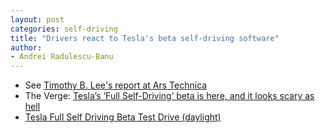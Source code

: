 ```yaml
---
layout: post
categories: self-driving
title: "Drivers react to Tesla's beta self-driving software"
author:
- Andrei Radulescu-Banu
---
```

* See [Timothy B. Lee's report at Ars Technica](https://arstechnica.com/cars/2020/10/tesla-is-now-beta-testing-self-driving-software-on-public-roads/)
* The Verge: [Tesla’s ‘Full Self-Driving’ beta is here, and it looks scary as hell](https://www.theverge.com/2020/10/22/21528508/tesla-full-self-driving-beta-first-reaction-video)
* [Tesla Full Self Driving Beta Test Drive (daylight)](https://www.youtube.com/watch?v=3iRHYIwjFKw)